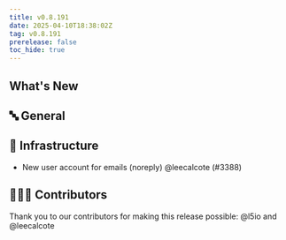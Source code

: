 ```yaml
---
title: v0.8.191
date: 2025-04-10T18:38:02Z
tag: v0.8.191
prerelease: false
toc_hide: true
---
```


## What's New
## 🔤 General
## 🦴 Infrastructure

- New user account for emails (noreply) @leecalcote (#3388)

## 👨🏽‍💻 Contributors

Thank you to our contributors for making this release possible:
@l5io and @leecalcote

